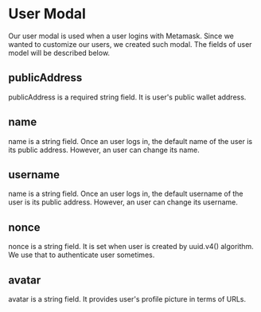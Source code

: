 # User Modal
Our user modal is used when a user logins with Metamask. Since we wanted to customize our users, we created such modal. The fields of user model will be described below.

## publicAddress
publicAddress is a required string field. It is user's public wallet address.

## name
name is a string field. Once an user logs in, the default name of the user is its public address. However, an user can change its name.

## username
name is a string field. Once an user logs in, the default username of the user is its public address. However, an user can change its username.

## nonce
nonce is a string field. It is set when user is created by uuid.v4() algorithm. We use that to authenticate user sometimes.

## avatar
avatar is a string field. It provides user's profile picture in terms of URLs.


